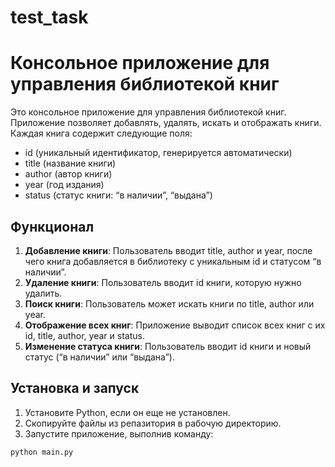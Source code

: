 # test_task

# Консольное приложение для управления библиотекой книг

Это консольное приложение для управления библиотекой книг. Приложение позволяет добавлять, удалять, искать и отображать книги. Каждая книга содержит следующие поля:
- id (уникальный идентификатор, генерируется автоматически)
- title (название книги)
- author (автор книги)
- year (год издания)
- status (статус книги: “в наличии”, “выдана”)

## Функционал

1. **Добавление книги**: Пользователь вводит title, author и year, после чего книга добавляется в библиотеку с уникальным id и статусом “в наличии”.
2. **Удаление книги**: Пользователь вводит id книги, которую нужно удалить.
3. **Поиск книги**: Пользователь может искать книги по title, author или year.
4. **Отображение всех книг**: Приложение выводит список всех книг с их id, title, author, year и status.
5. **Изменение статуса книги**: Пользователь вводит id книги и новый статус (“в наличии” или “выдана”).

## Установка и запуск

1. Установите Python, если он еще не установлен.
2. Скопируйте файлы из репазитория в рабочую директорию.
3. Запустите приложение, выполнив команду:

```bash
python main.py
